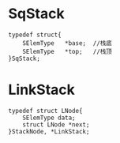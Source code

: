 # SqStack
```
typedef struct{
	SElemType   *base;	//栈底
	SElemType   *top;	//栈顶
}SqStack;
```
# LinkStack
```
typedef struct LNode{
	SElemType data;
	struct LNode *next;
}StackNode, *LinkStack;
```
